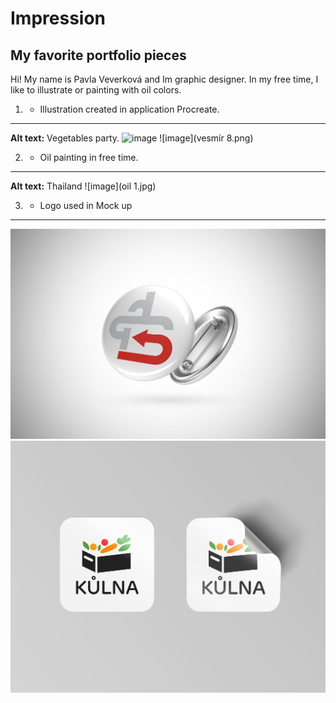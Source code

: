 # Impression 

## My favorite portfolio pieces

Hi!
My name is Pavla Veverková and Im graphic designer. In my free time, I like to illustrate or painting with oil colors. 

1. - Illustration created in application Procreate.
---
**Alt text:** Vegetables party. 
![image](Ilustrace.png)
![image](vesmír 8.png)

2. - Oil painting in free time.
---
**Alt text:** Thailand 
![image](oil 1.jpg)

3. - Logo used in Mock up
---
![image](ODZNAK.jpg)
![image](samolepky.png)
